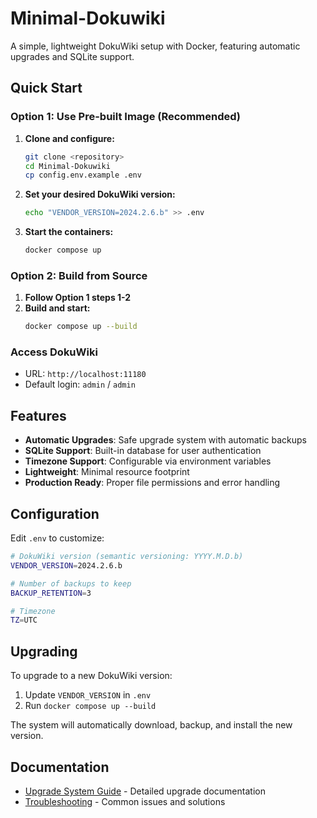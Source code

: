 # Minimal-Dokuwiki

A simple, lightweight DokuWiki setup with Docker, featuring automatic upgrades and SQLite support.

## Quick Start

### Option 1: Use Pre-built Image (Recommended)

1. **Clone and configure:**
   ```bash
   git clone <repository>
   cd Minimal-Dokuwiki
   cp config.env.example .env
   ```

2. **Set your desired DokuWiki version:**
   ```bash
   echo "VENDOR_VERSION=2024.2.6.b" >> .env
   ```

3. **Start the containers:**
   ```bash
   docker compose up
   ```

### Option 2: Build from Source

1. **Follow Option 1 steps 1-2**
2. **Build and start:**
   ```bash
   docker compose up --build
   ```

### Access DokuWiki
- URL: `http://localhost:11180`
- Default login: `admin` / `admin`

## Features

- **Automatic Upgrades**: Safe upgrade system with automatic backups
- **SQLite Support**: Built-in database for user authentication
- **Timezone Support**: Configurable via environment variables
- **Lightweight**: Minimal resource footprint
- **Production Ready**: Proper file permissions and error handling

## Configuration

Edit `.env` to customize:

```bash
# DokuWiki version (semantic versioning: YYYY.M.D.b)
VENDOR_VERSION=2024.2.6.b

# Number of backups to keep
BACKUP_RETENTION=3

# Timezone
TZ=UTC
```

## Upgrading

To upgrade to a new DokuWiki version:

1. Update `VENDOR_VERSION` in `.env`
2. Run `docker compose up --build`

The system will automatically download, backup, and install the new version.

## Documentation

- [Upgrade System Guide](UPGRADE_SYSTEM.md) - Detailed upgrade documentation
- [Troubleshooting](TROUBLESHOOTING.md) - Common issues and solutions